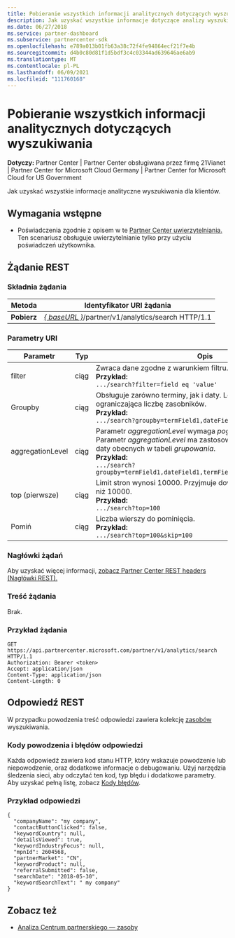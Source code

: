 ```yaml
---
title: Pobieranie wszystkich informacji analitycznych dotyczących wyszukiwania
description: Jak uzyskać wszystkie informacje dotyczące analizy wyszukiwania.
ms.date: 06/27/2018
ms.service: partner-dashboard
ms.subservice: partnercenter-sdk
ms.openlocfilehash: e789a013b01fb63a38c72f4fe94864ecf21f7e4b
ms.sourcegitcommit: d4b0c80d81f1d5bdf3c4c03344ad639646ae6ab9
ms.translationtype: MT
ms.contentlocale: pl-PL
ms.lasthandoff: 06/09/2021
ms.locfileid: "111760168"
---
```

# <a name="get-all-search-analytics-information"></a>Pobieranie wszystkich informacji analitycznych dotyczących wyszukiwania

**Dotyczy:** Partner Center | Partner Center obsługiwana przez firmę 21Vianet | Partner Center for Microsoft Cloud Germany | Partner Center for Microsoft Cloud for US Government

Jak uzyskać wszystkie informacje analityczne wyszukiwania dla klientów.

## <a name="prerequisites"></a>Wymagania wstępne

- Poświadczenia zgodnie z opisem w te [Partner Center uwierzytelniania.](partner-center-authentication.md) Ten scenariusz obsługuje uwierzytelnianie tylko przy użyciu poświadczeń użytkownika.

## <a name="rest-request"></a>Żądanie REST

### <a name="request-syntax"></a>Składnia żądania

| Metoda  | Identyfikator URI żądania |
|---------|-------------|
| **Pobierz** | [*\{ baseURL \}*](partner-center-rest-urls.md)/partner/v1/analytics/search HTTP/1.1 |

### <a name="uri-parameters"></a>Parametry URI

|    Parametr     |  Typ  |                                                                                                                   Opis                                                                                                                    |
|------------------|--------|--------------------------------------------------------------------------------------------------------------------------------------------------------------------------------------------------------------------------------------------------|
|      filter      | ciąg |                                                                     Zwraca dane zgodne z warunkiem filtru. </br> **Przykład:**</br> `.../search?filter=field eq 'value'`                                                                     |
|     Groupby      | ciąg |                                         Obsługuje zarówno terminy, jak i daty. Logika obwodu krótkiego ograniczająca liczbę zasobników. </br> **Przykład:**</br> `.../search?groupby=termField1,dateField1,termField2`                                         |
| aggregationLevel | ciąg | Parametr *aggregationLevel* wymaga *pogrupowania wartości*. Parametr *aggregationLevel* ma zastosowanie do wszystkich pól daty obecnych w tabeli *grupowania*. </br> **Przykład:**</br>  `.../search?groupby=termField1,dateField1,termField2&aggregationLevel=day` |
|       top (pierwsze)        | ciąg |                                                                     Limit stron wynosi 10000. Przyjmuje dowolną wartość mniejszą niż 10000.  </br> **Przykład:**</br>  `.../search?top=100`                                                                     |
|       Pomiń       | ciąg |                                                                                  Liczba wierszy do pominięcia. </br> **Przykład:**</br> `.../search?top=100&skip=100`                                                                                   |

### <a name="request-headers"></a>Nagłówki żądań

Aby uzyskać więcej informacji, [zobacz Partner Center REST headers (Nagłówki REST).](headers.md)

### <a name="request-body"></a>Treść żądania

Brak.

### <a name="request-example"></a>Przykład żądania

```http
GET https://api.partnercenter.microsoft.com/partner/v1/analytics/search HTTP/1.1
Authorization: Bearer <token>
Accept: application/json
Content-Type: application/json
Content-Length: 0
```

## <a name="rest-response"></a>Odpowiedź REST

W przypadku powodzenia treść odpowiedzi zawiera kolekcję [zasobów](partner-center-analytics-resources.md#search-resource) wyszukiwania.

### <a name="response-success-and-error-codes"></a>Kody powodzenia i błędów odpowiedzi

Każda odpowiedź zawiera kod stanu HTTP, który wskazuje powodzenie lub niepowodzenie, oraz dodatkowe informacje o debugowaniu. Użyj narzędzia śledzenia sieci, aby odczytać ten kod, typ błędu i dodatkowe parametry. Aby uzyskać pełną listę, zobacz [Kody błędów](error-codes.md).

### <a name="response-example"></a>Przykład odpowiedzi

```http
{
  "companyName": "my company",
  "contactButtonClicked": false,
  "keywordCountry": null,
  "detailsViewed": true,
  "keywordIndustryFocus": null,
  "mpnId": 2604568,
  "partnerMarket": "CN",
  "keywordProduct": null,
  "referralSubmitted": false,
  "searchDate": "2018-05-30",
  "keywordSearchText": " my company"
}
```

## <a name="see-also"></a>Zobacz też

- [Analiza Centrum partnerskiego — zasoby](partner-center-analytics-resources.md)
